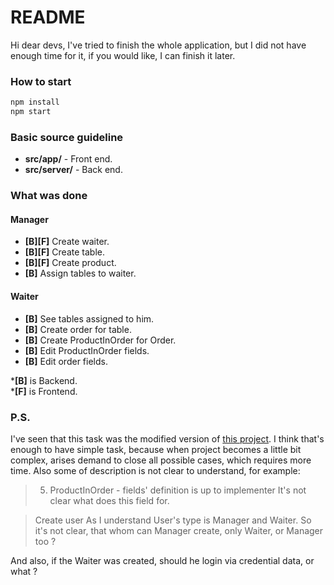# README #

Hi dear devs, I've tried to finish the whole application, but I did not have enough time for it, if you would like, I can finish it later. 

### How to start ###

```javascript
npm install
npm start
```

### Basic source guideline ###

* **src/app/** - Front end.
* **src/server/** - Back end.

### What was done ###

#### Manager

* **[B][F]** Create waiter.
* **[B][F]** Create table.
* **[B][F]** Create product.
* **[B]** Assign tables to waiter.

#### Waiter

* **[B]** See tables assigned to him.
* **[B]** Create order for table.
* **[B]** Create ProductInOrder for Order.
* **[B]** Edit ProductInOrder fields.
* **[B]** Edit order fields.

\***[B]** is Backend.  
\***[F]** is Frontend.

### P.S. ###
I've seen that this task was the modified version of [this project](https://github.com/alahijani/zprojects).
I think that's enough to have simple task, because when project becomes a little bit complex, arises demand to close all possible cases, which requires more time.
Also some of description is not clear to understand, for example:
> 5. ProductInOrder - fields' definition is up to implementer
It's not clear what does this field for.

> Create user
As I understand User's type is Manager and Waiter. So it's not clear, that whom can Manager create, only Waiter, or Manager too ?

And also, if the Waiter was created, should he login via credential data, or what ?